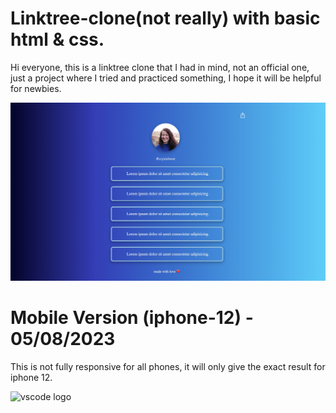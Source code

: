 # Linktree-clone(not really) with basic html & css.
Hi everyone, this is a linktree clone that I had in mind, not an official one, just a project where I tried and practiced something, I hope it will be helpful for newbies.

![Alt text](/img/preview-linktree-clone.png)

# Mobile Version (iphone-12) - 05/08/2023
This is not fully responsive for all phones, it will only give the exact result for iphone 12.

<img src="https://cdn.discordapp.com/attachments/931947911963635822/1137139519183921294/preview-linktree-clone-iphone_12.png" height="700" alt="vscode logo"  />
  <img width="700" />

